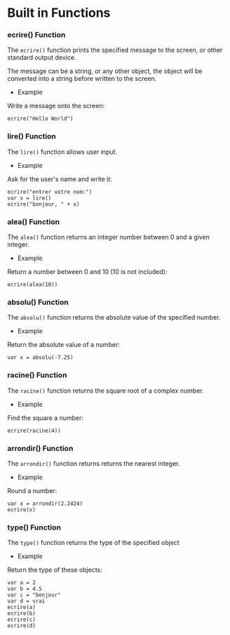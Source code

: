 # Built in Functions

### ecrire() Function

The `ecrire()` function prints the specified message to the screen, or other standard output device.

The message can be a string, or any other object, the object will be converted into a string before written to the screen.

* Example

Write a message onto the screen:

```
ecrire("Hello World")
```

### lire() Function

The `lire()` function allows user input.

* Example

Ask for the user's name and write it:

```
ecrire("entrer votre nom:")
var x = lire()
ecrire("bonjour, " + x)
```

### alea() Function

The `alea()` function returns an integer number between 0 and a given integer.

* Example

Return a number between 0 and 10 (10 is not included):

```
ecrire(alea(10))
```

### absolu() Function

The `absolu()` function returns the absolute value of the specified number.

* Example 

Return the absolute value of a number:

```
var x = absolu(-7.25)
```

### racine() Function

The `racine()` function returns the square root of a complex number.

* Example

Find the square a number:

```
ecrire(racine(4))
```

### arrondir() Function

The `arrondir()` function returns returns the nearest integer.

* Example

Round a number:

```
var x = arrondir(2.2424)
ecrire(x)
```

### type() Function

The `type()` function returns the type of the specified object

* Example

Return the type of these objects:

```
var a = 2
var b = 4.5
var c = "bonjour"
var d = vrai
ecrire(a)
ecrire(b)
ecrire(c)
ecrire(d)
```

